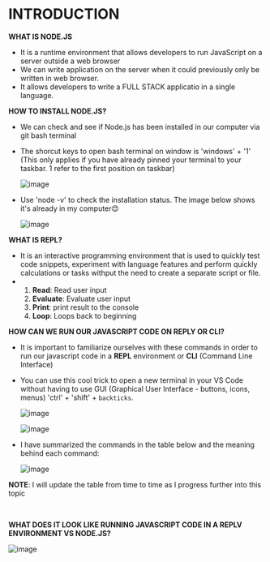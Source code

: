 # INTRODUCTION

**WHAT IS NODE.JS**
* It is a runtime environment that allows developers to run JavaScript on a server outside a web browser
* We can write application on the server when it could previously only be written in web browser.
* It allows developers to write a FULL STACK applicatio in a single language.

**HOW TO INSTALL NODE.JS?**
* We can check and see if Node.js has been installed in our computer via git bash terminal
* The shorcut keys to open bash terminal on window is 'windows' + '1' (This only applies if you have already pinned your terminal to your taskbar. 1 refer to the first position on taskbar)
  
  ![image](https://github.com/asyikin22/Node.js/assets/148519441/1cdc2c30-1a7e-4195-bb7d-6f5de09a2f18)

* Use 'node -v' to check the installation status. The image below shows it's already in my computer😊
  
  ![image](https://github.com/asyikin22/Node.js/assets/148519441/13922a98-7193-41a2-afe5-7ca4e3838a82)

**WHAT IS REPL?**
* It is an interactive programming environment that is used to quickly test code snippets, experiment with language features and perform quickly calculations or tasks withput the need to create a separate script or file.
*   1. **Read**: Read user input
    2. **Evaluate**: Evaluate user input
    3. **Print**: print result to the console
    4. **Loop**: Loops back to beginning
 
**HOW CAN WE RUN OUR JAVASCRIPT CODE ON REPLY OR CLI?**
* It is important to familiarize ourselves with these commands in order to run our javascript code in a **REPL** environment or **CLI** (Command Line Interface)
* You can use this cool trick to open a new terminal in your VS Code without having to use GUI (Graphical User Interface - buttons, icons, menus) 'ctrl' + 'shift' + `backticks`.
  
  ![image](https://github.com/asyikin22/Node.js/assets/148519441/c65b2e49-b3a8-4096-8467-693abe0bd1a4)

  ![image](https://github.com/asyikin22/Node.js/assets/148519441/36f96cba-acf9-420b-a69d-35373bd31e74)


* I have summarized the commands in the table below and the meaning behind each command:

  ![image](https://github.com/asyikin22/Node.js/assets/148519441/ff85dc2c-97c0-424e-be5a-cc6d161c1576)

**NOTE**: I will update the table from time to time as I progress further into this topic

<br>

**WHAT DOES IT LOOK LIKE RUNNING JAVASCRIPT CODE IN A REPLV ENVIRONMENT VS NODE.JS?**

![image](https://github.com/asyikin22/Node.js/assets/148519441/040032e2-a465-401f-8938-6e704613aeac)





